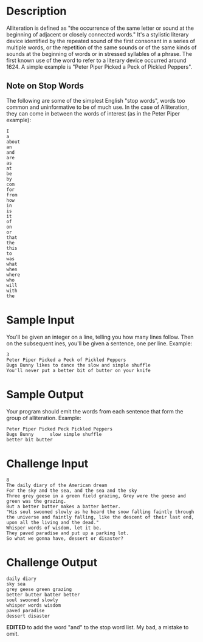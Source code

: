 # Description

Alliteration is defined as "the occurrence of the same letter or sound at the beginning of adjacent or closely connected words." It's a stylistic literary device identified by the repeated sound of the first consonant in a series of multiple words, or the repetition of the same sounds or of the same kinds of sounds at the beginning of words or in stressed syllables of a phrase. The first known use of the word to refer to a literary device occurred around 1624. A simple example is "Peter Piper Picked a Peck of Pickled Peppers".

## Note on Stop Words

The following are some of the simplest English "stop words", words too common and uninformative to be of much use. In the case of Alliteration, they can come in between the words of interest (as in the Peter Piper example):

    I 
    a 
    about 
    an 
    and
    are 
    as 
    at 
    be 
    by 
    com 
    for 
    from
    how
    in 
    is 
    it 
    of 
    on 
    or 
    that
    the 
    this
    to 
    was 
    what 
    when
    where
    who 
    will 
    with
    the

# Sample Input

You'll be given an integer on a line, telling you how many lines follow. Then on the subsequent ines, you'll be given a sentence, one per line. Example:

    3
    Peter Piper Picked a Peck of Pickled Peppers
    Bugs Bunny likes to dance the slow and simple shuffle
    You'll never put a better bit of butter on your knife

# Sample Output

Your program should emit the words from each sentence that form the group of alliteration. Example:

    Peter Piper Picked Peck Pickled Peppers
    Bugs Bunny      slow simple shuffle
    better bit butter

# Challenge Input

    8
    The daily diary of the American dream
    For the sky and the sea, and the sea and the sky
    Three grey geese in a green field grazing, Grey were the geese and green was the grazing.
    But a better butter makes a batter better.
    "His soul swooned slowly as he heard the snow falling faintly through the universe and faintly falling, like the descent of their last end, upon all the living and the dead."
    Whisper words of wisdom, let it be.
    They paved paradise and put up a parking lot.
    So what we gonna have, dessert or disaster?

# Challenge Output

    daily diary
    sky sea
    grey geese green grazing
    better butter batter better
    soul swooned slowly
    whisper words wisdom
    paved paradise
    dessert disaster

**EDITED** to add the word "and" to the stop word list. My bad, a mistake to omit.